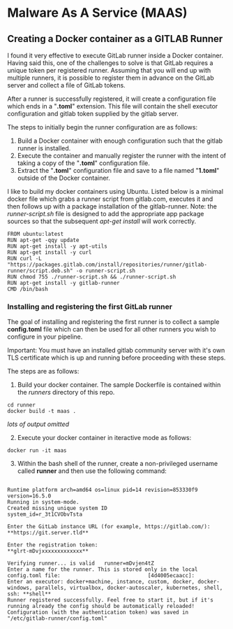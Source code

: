# Malware As A Service (MAAS)

## Creating a Docker container as a GITLAB Runner

I found it very effective to execute GitLab runner inside a Docker container.
Having said this, one of the challenges to solve is that GitLab requires a unique token
per registered runner. Assuming that you will end up with multiple runners, it is
possible to register them in advance on the GitLab server and collect a file
of GitLab tokens.

After a runner is successfully registered, it will create a configuration file
which ends in a "**.toml**" extension. This file will contain the shell executor
configuration and gitlab token supplied by the gitlab server.

The steps to initially begin the runner configuration are as follows:
1. Build a Docker container with enough configuration such that the gitlab runner is installed.
2. Execute the container and manually register the runner with the intent of taking a copy of the "**.toml**" configuration file.
3. Extract the "**.toml**" configuration file and save to a file named "**1.toml**" outside of the Docker container.

I like to build my docker containers using Ubuntu. Listed below is a minimal docker file which
grabs a runner script from gitlab.com, executes it and then follows up with a package
installation of the gitlab-runner. Note: the *runner-script.sh* file is designed to add the appropriate
app package sources so that the subsequent *apt-get install* will work correctly. 

```
FROM ubuntu:latest
RUN apt-get -qqy update
RUN apt-get install -y apt-utils
RUN apt-get install -y curl
RUN curl -L "https://packages.gitlab.com/install/repositories/runner/gitlab-runner/script.deb.sh" -o runner-script.sh
RUN chmod 755 ./runner-script.sh && ./runner-script.sh
RUN apt-get install -y gitlab-runner
CMD /bin/bash
```

### Installing and registering the first GitLab runner

The goal of installing and registering the first runner is to collect a sample
**config.toml** file which can then be used for all other runners you wish to
configure in your pipeline.

Important: You must have an installed gitlab community server with it's own TLS certificate which is up and running before proceeding with these steps.

The steps are as follows:

1. Build your docker container.  The sample Dockerfile is contained within the *runners* directory of this repo.

```
cd runner
docker build -t maas .
```
*lots of output omitted*

2. Execute your docker container in iteractive mode as follows:

```
docker run -it maas
```

3. Within the bash shell of the runner, create a non-privileged username called **runner** and then use the following command:


```root@4d4005ecaacc:/# gitlab-runner register
```

    Runtime platform arch=amd64 os=linux pid=14 revision=853330f9 version=16.5.0
    Running in system-mode.
    Created missing unique system ID                    system_id=r_3t1CVObvTsta

    Enter the GitLab instance URL (for example, https://gitlab.com/):
    **https://git.server.tld**

    Enter the registration token:
    **glrt-mDvjxxxxxxxxxxxxx**

    Verifying runner... is valid   runner=mDvjen4tZ
    Enter a name for the runner. This is stored only in the local config.toml file:                            [4d4005ecaacc]:
    Enter an executor: docker+machine, instance, custom, docker, docker-windows, parallels, virtualbox, docker-autoscaler, kubernetes, shell, ssh: **shell**
    Runner registered successfully. Feel free to start it, but if it's running already the config should be automatically reloaded!
    Configuration (with the authentication token) was saved in "/etc/gitlab-runner/config.toml"                    


